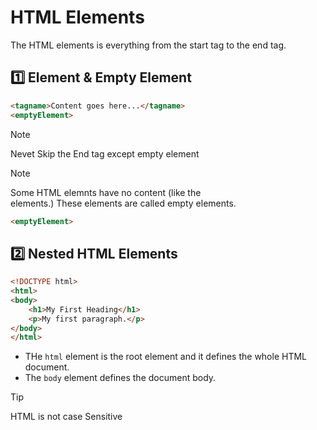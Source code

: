 # HTML Elements
The HTML elements is everything from the start tag to the end tag.


## 1️⃣ Element & Empty Element
```html
<tagname>Content goes here...</tagname>
<emptyElement>
```

> [!NOTE]
> Nevet Skip the End tag except empty element

> [!NOTE]
> Some HTML elemnts have no content (like the <br> elements.) These elements are called empty elements.
```html
<emptyElement>
```



## 2️⃣ Nested HTML Elements
```html
<!DOCTYPE html>
<html>
<body>
    <h1>My First Heading</h1>
    <p>My first paragraph.</p>
</body>
</html>
```
- THe `html` element is the root element and it defines the whole HTML document.
- The `body` element defines the document body.


> [!TIP]
> HTML is not case Sensitive
